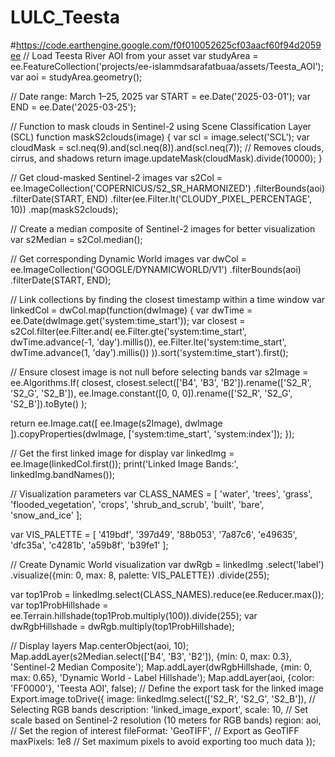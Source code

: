 # LULC_Teesta
#https://code.earthengine.google.com/f0f010052625cf03aacf60f94d2059ee
// Load Teesta River AOI from your asset
var studyArea = ee.FeatureCollection('projects/ee-islammdsarafatbuaa/assets/Teesta_AOI');
var aoi = studyArea.geometry();

// Date range: March 1–25, 2025
var START = ee.Date('2025-03-01');
var END = ee.Date('2025-03-25');

// Function to mask clouds in Sentinel-2 using Scene Classification Layer (SCL)
function maskS2clouds(image) {
  var scl = image.select('SCL');
  var cloudMask = scl.neq(9).and(scl.neq(8)).and(scl.neq(7)); // Removes clouds, cirrus, and shadows
  return image.updateMask(cloudMask).divide(10000);
}

// Get cloud-masked Sentinel-2 images
var s2Col = ee.ImageCollection('COPERNICUS/S2_SR_HARMONIZED')
  .filterBounds(aoi)
  .filterDate(START, END)
  .filter(ee.Filter.lt('CLOUDY_PIXEL_PERCENTAGE', 10))
  .map(maskS2clouds);

// Create a median composite of Sentinel-2 images for better visualization
var s2Median = s2Col.median();

// Get corresponding Dynamic World images
var dwCol = ee.ImageCollection('GOOGLE/DYNAMICWORLD/V1')
  .filterBounds(aoi)
  .filterDate(START, END);

// Link collections by finding the closest timestamp within a time window
var linkedCol = dwCol.map(function(dwImage) {
  var dwTime = ee.Date(dwImage.get('system:time_start'));
  var closest = s2Col.filter(ee.Filter.and(
    ee.Filter.gte('system:time_start', dwTime.advance(-1, 'day').millis()),
    ee.Filter.lte('system:time_start', dwTime.advance(1, 'day').millis())
  )).sort('system:time_start').first();

  // Ensure closest image is not null before selecting bands
  var s2Image = ee.Algorithms.If(
    closest,
    closest.select(['B4', 'B3', 'B2']).rename(['S2_R', 'S2_G', 'S2_B']),
    ee.Image.constant([0, 0, 0]).rename(['S2_R', 'S2_G', 'S2_B']).toByte()
  );

  return ee.Image.cat([
    ee.Image(s2Image),
    dwImage
  ]).copyProperties(dwImage, ['system:time_start', 'system:index']);
});

// Get the first linked image for display
var linkedImg = ee.Image(linkedCol.first());
print('Linked Image Bands:', linkedImg.bandNames());

// Visualization parameters
var CLASS_NAMES = [
  'water', 'trees', 'grass', 'flooded_vegetation', 'crops',
  'shrub_and_scrub', 'built', 'bare', 'snow_and_ice'
];

var VIS_PALETTE = [
  '419bdf', '397d49', '88b053', '7a87c6', 'e49635', 'dfc35a', 'c4281b',
  'a59b8f', 'b39fe1'
];

// Create Dynamic World visualization
var dwRgb = linkedImg
  .select('label')
  .visualize({min: 0, max: 8, palette: VIS_PALETTE})
  .divide(255);

var top1Prob = linkedImg.select(CLASS_NAMES).reduce(ee.Reducer.max());
var top1ProbHillshade = ee.Terrain.hillshade(top1Prob.multiply(100)).divide(255);
var dwRgbHillshade = dwRgb.multiply(top1ProbHillshade);

// Display layers
Map.centerObject(aoi, 10);
Map.addLayer(s2Median.select(['B4', 'B3', 'B2']), {min: 0, max: 0.3}, 'Sentinel-2 Median Composite');
Map.addLayer(dwRgbHillshade, {min: 0, max: 0.65}, 'Dynamic World - Label Hillshade');
Map.addLayer(aoi, {color: 'FF0000'}, 'Teesta AOI', false);
// Define the export task for the linked image
Export.image.toDrive({
  image: linkedImg.select(['S2_R', 'S2_G', 'S2_B']),  // Selecting RGB bands
  description: 'linked_image_export',
  scale: 10,  // Set scale based on Sentinel-2 resolution (10 meters for RGB bands)
  region: aoi,  // Set the region of interest
  fileFormat: 'GeoTIFF',  // Export as GeoTIFF
  maxPixels: 1e8  // Set maximum pixels to avoid exporting too much data
});
